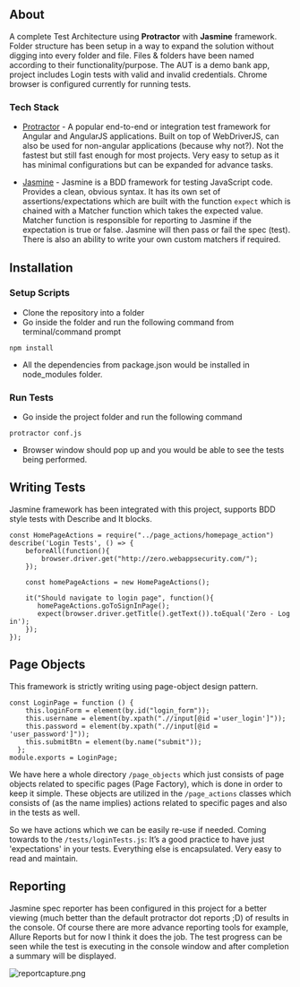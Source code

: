 ## About
A complete Test Architecture using **Protractor** with **Jasmine** framework. 
Folder structure has been setup in a way to expand the solution without digging into every folder and file. 
Files & folders have been named according to their functionality/purpose. 
The AUT is a demo bank app, project includes Login tests with valid and invalid credentials.
Chrome browser is configured currently for running tests.

### Tech Stack

* [Protractor](https://www.protractortest.org/) - A popular end-to-end or integration test framework for Angular and AngularJS applications. Built on top of WebDriverJS, can also be used for non-angular applications (because why not?). Not the fastest but still fast enough for most projects. 
Very easy to setup as it has minimal configurations but can be expanded for advance tasks. 

* [Jasmine](https://jasmine.github.io/) - Jasmine is a BDD framework for testing JavaScript code. Provides a clean, obvious syntax. It has its own set of assertions/expectations which are built with the function  `expect` which is chained with a Matcher function which takes the expected value. Matcher function is responsible for reporting to Jasmine if the expectation is true or false. Jasmine will then pass or fail the spec (test). There is also an ability to write your own custom matchers if required. 

## Installation

### Setup Scripts

* Clone the repository into a folder
* Go inside the folder and run the following command from terminal/command prompt
```
npm install 
```
* All the dependencies from package.json would be installed in node_modules folder.


### Run Tests

* Go inside the project folder and run the following command
```
protractor conf.js
```

* Browser window should pop up and you would be able to see the tests being performed. 

## Writing Tests

Jasmine framework has been integrated with this project, supports BDD style tests with Describe and It blocks.

```
const HomePageActions = require("../page_actions/homepage_action")
describe('Login Tests', () => {
    beforeAll(function(){
        browser.driver.get("http://zero.webappsecurity.com/");
    });

    const homePageActions = new HomePageActions();
    
    it("Should navigate to login page", function(){
       homePageActions.goToSignInPage();
       expect(browser.driver.getTitle().getText()).toEqual('Zero - Log in');
    });
});    
```

## Page Objects

This framework is strictly writing using page-object design pattern.

```
const LoginPage = function () {
    this.loginForm = element(by.id("login_form")); 
    this.username = element(by.xpath(".//input[@id ='user_login']"));
    this.password = element(by.xpath(".//input[@id = 'user_password']"));
    this.submitBtn = element(by.name("submit"));
  };
module.exports = LoginPage;
```

We have here a whole directory `/page_objects` which just consists of page objects related to specific pages (Page Factory), which is done in order to keep it simple.
These objects are utilized in the `/page_actions` classes which consists of (as the name implies) actions related to specific pages and also in the tests as well.

So we have actions which we can be easily re-use if needed. 
Coming towards to the `/tests/loginTests.js`: It’s a good practice to have just 'expectations' in your tests. Everything else is encapsulated. 
Very easy to read and maintain.

## Reporting

Jasmine spec reporter has been configured in this project for a better viewing (much better than the default protractor dot reports ;D) of results in the console. 
Of course there are more advance reporting tools for example, Allure Reports but for now I think it does the job. 
The test progress can be seen while the test is executing in the console window and after completion a summary will be displayed. 

<img src="/images/reportcapture.png" alt="reportcapture.png"/>
